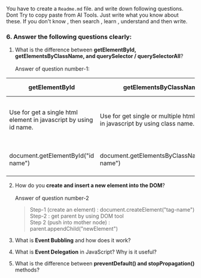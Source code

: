You have to create a `Readme.md` file. and write down following questions. Dont Try to copy paste from AI Tools. Just write what you know about these. If you don't know , then search , learn , understand and then write.

### 6. Answer the following questions clearly:

1. What is the difference between **getElementById, getElementsByClassName, and querySelector / querySelectorAll**?
 <br> <br> Answer of question number-1:
<table>
   <thead>
      <tr>
         <th>getElementById</th>
         <th>getElementsByClassName</th>
         <th>querySelector / querySelectorAll</th>
      </tr>
   </thead>
   <tbody>
      <tr>
         <td>
            Use for get a single html element in javascript by using id name.
         </td>
         <td>
            Use for get single or multiple html element in javascript by using class name.
         </td>
         <td>
            Use for get single or multiple html element in javascript by using css selector. querySelector for get first element and querySelectorAll for get all element.
         </td>
      </tr>
      <tr>
         <td>
            document.getElementById("id name")
         </td>
         <td>
            document.getElementsByClassName("class name")
         </td>
         <td>
            document.querySelector("#id / .class / tag") <br>
            document.querySelectorAll("#id / .class / tag")
         </td>
      </tr>
   </tbody>
</table>

2. How do you **create and insert a new element into the DOM**?
 <br> <br> Answer of question number-2 <br>
   > Step-1 (create an element) : document.createElement("tag-name") <br>
   > Step-2 : get parent by using DOM tool <br>
   > Step 2 (push into mother node) : parent.appendChild("newElement") <br>

4. What is **Event Bubbling** and how does it work?


5. What is **Event Delegation** in JavaScript? Why is it useful?


6. What is the difference between **preventDefault() and stopPropagation()** methods?

   
